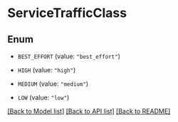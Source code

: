 # ServiceTrafficClass

## Enum


* `BEST_EFFORT` (value: `"best_effort"`)

* `HIGH` (value: `"high"`)

* `MEDIUM` (value: `"medium"`)

* `LOW` (value: `"low"`)


[[Back to Model list]](../README.md#documentation-for-models) [[Back to API list]](../README.md#documentation-for-api-endpoints) [[Back to README]](../README.md)


